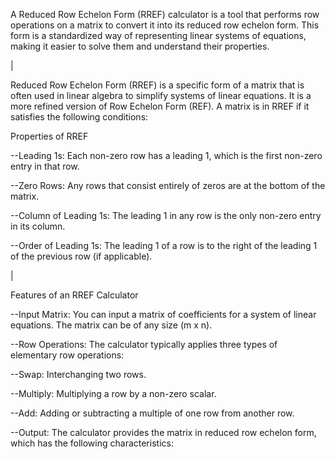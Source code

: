 A Reduced Row Echelon Form (RREF) calculator is a tool that performs row operations on a matrix to convert it into its reduced row echelon form. 
This form is a standardized way of representing linear systems of equations, making it easier to solve them and understand their properties.

|

Reduced Row Echelon Form (RREF) is a specific form of a matrix that is often used in linear algebra to simplify systems of linear equations. It is a more refined version of Row Echelon Form (REF). A matrix is in RREF if it satisfies the following conditions:

Properties of RREF

--Leading 1s: Each non-zero row has a leading 1, which is the first non-zero entry in that row.

--Zero Rows: Any rows that consist entirely of zeros are at the bottom of the matrix.

--Column of Leading 1s: The leading 1 in any row is the only non-zero entry in its column.

--Order of Leading 1s: The leading 1 of a row is to the right of the leading 1 of the previous row (if applicable).

|

Features of an RREF Calculator

--Input Matrix: You can input a matrix of coefficients for a system of linear equations. The matrix can be of any size (m x n).


  --Row Operations: The calculator typically applies three types of elementary row operations:


  --Swap: Interchanging two rows.

  --Multiply: Multiplying a row by a non-zero scalar.

  --Add: Adding or subtracting a multiple of one row from another row.

  --Output: The calculator provides the matrix in reduced row echelon form, which has the following characteristics:

